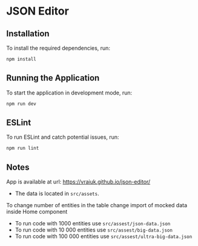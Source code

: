 # JSON Editor

## Installation
To install the required dependencies, run:
```bash
npm install
```

## Running the Application
To start the application in development mode, run:
```bash
npm run dev
```

## ESLint
To run ESLint and catch potential issues, run:
```bash
npm run lint
```

## Notes
App is available at url: https://vraiuk.github.io/json-editor/
- The data is located in `src/assets`.

To change number of entities in the table change import of mocked data inside Home component
- To run code with 1000 entities use `src/assest/json-data.json`
- To run code with 10 000 entities use `src/assest/big-data.json`
- To run code with 100 000 entities use `src/assest/ultra-big-data.json`
